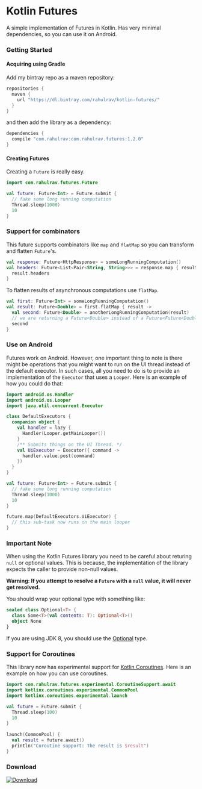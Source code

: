 # Kotlin Futures

A simple implementation of Futures in Kotlin.
Has very minimal dependencies, so you can use it on Android.

### Getting Started

#### Acquiring using Gradle

Add my bintray repo as a maven repository:

```gradle
repositories {
  maven {
    url "https://dl.bintray.com/rahulrav/kotlin-futures/"
  }
}
```
and then add the library as a dependency:

```gradle
dependencies {
  compile "com.rahulrav:com.rahulrav.futures:1.2.0"
}
```

#### Creating Futures

Creating a `Future` is really easy.

```kotlin
import com.rahulrav.futures.Future

val future: Future<Int> = Future.submit {
  // fake some long running computation
  Thread.sleep(1000)
  10
}
```

### Support for combinators

This future supports combinators like `map` and `flatMap` so you can transform and flatten `Future`'s.

```kotlin
val response: Future<HttpResponse> = someLongRunningComputation()
val headers: Future<List<Pair<String, String>>> = response.map { result ->
  result.headers
}
```

To flatten results of asynchronous computations use `flatMap`.

```kotlin
val first: Future<Int> = someLongRunningComputation()
val result: Future<Double> = first.flatMap { result ->
  val second: Future<Double> = anotherLongRunningComputation(result)
  // we are returning a Future<Double> instead of a Future<Future<Double>>
  second
}
```

### Use on Android

Futures work on Android. However, one important thing to note is there might be operations that you might want to run on the UI thread instead of the default executor. In such cases, all you need to do is to provide an implementation
of the `Executor` that uses a `Looper`. Here is an example of how you could do that:

```kotlin
import android.os.Handler
import android.os.Looper
import java.util.concurrent.Executor

class DefaultExecutors {
  companion object {
    val handler = lazy {
      Handler(Looper.getMainLooper())
    }
    /** Submits things on the UI Thread. */
    val UiExecutor = Executor({ command ->
      handler.value.post(command)
    })
  }
}
```


```kotlin
val future: Future<Int> = Future.submit {
  // fake some long running computation
  Thread.sleep(1000)
  10
}

future.map(DefaultExecutors.UiExecutor) {
  // this sub-task now runs on the main looper
}
```

### Important Note

When using the Kotlin Futures library you need to be careful about returing `null` or optional values.
This is because, the implementation of the library expects the caller to provide non-null values.

<b>Warning: If you attempt to resolve a `Future` with a `null` value, it will never get resolved.</b>

You should wrap your optional type with something like:

```kotlin
sealed class Optional<T> {
  class Some<T>(val contents: T): Optional<T>()
  object None
}
```

If you are using JDK 8, you should use the [Optional](https://docs.oracle.com/javase/8/docs/api/java/util/Optional.html) type.

### Support for Coroutines

This library now has experimental support for [Kotlin Coroutines](https://kotlinlang.org/docs/reference/coroutines.html#generators-api-in-kotlincoroutines).
Here is an example on how you can use coroutines.


```kotlin
import com.rahulrav.futures.experimental.CoroutineSupport.await
import kotlinx.coroutines.experimental.CommonPool
import kotlinx.coroutines.experimental.launch

val future = Future.submit {
  Thread.sleep(100)
  10
}
 
launch(CommonPool) {
  val result = future.await()
  println("Coroutine support: The result is $result")
}
```

### Download

 [ ![Download](https://api.bintray.com/packages/rahulrav/kotlin-futures/com.rahulrav.futures/images/download.svg) ](https://bintray.com/rahulrav/kotlin-futures/com.rahulrav.futures/_latestVersion)
